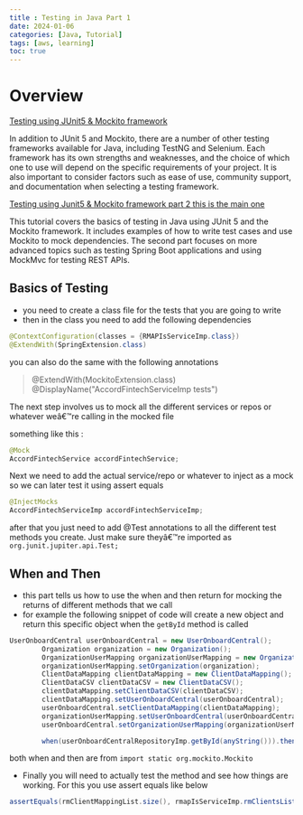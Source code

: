 ```yaml
---
title : Testing in Java Part 1
date: 2024-01-06
categories: [Java, Tutorial]
tags: [aws, learning]
toc: true
---
```


# Overview

[Testing using JUnit5 & Mockito framework](https://www.youtube.com/watch?v=H-3oYLLPvMM)

In addition to JUnit 5 and Mockito, there are a number of other testing frameworks available for Java, including TestNG and Selenium. Each framework has its own strengths and weaknesses, and the choice of which one to use will depend on the specific requirements of your project. It is also important to consider factors such as ease of use, community support, and documentation when selecting a testing framework.

[Testing using Junit5 & Mockito framework part 2 this is the main one](https://www.youtube.com/watch?v=_2fs_qjc0RQ)

This tutorial covers the basics of testing in Java using JUnit 5 and the Mockito framework. It includes examples of how to write test cases and use Mockito to mock dependencies. The second part focuses on more advanced topics such as testing Spring Boot applications and using MockMvc for testing REST APIs.

## Basics of Testing

- you need to create a class file for the tests that you are going to write
- then in the class you need to add the following dependencies

```java
@ContextConfiguration(classes = {RMAPIsServiceImp.class})
@ExtendWith(SpringExtension.class)
```

you can also do the same with the following annotations

> @ExtendWith(MockitoExtension.class)
> @DisplayName("AccordFintechServiceImp tests")

The next step involves us to mock all the different services or repos or whatever weâ€™re calling in the mocked file

something like this : 

```java
@Mock
AccordFintechService accordFintechService;
```

Next we need to add the actual service/repo or whatever to inject as a mock so we can later test it using assert equals

```java
@InjectMocks
AccordFintechServiceImp accordFintechServiceImp;
```

after that you just need to add @Test annotations to all the different test methods you create. Just make sure theyâ€™re imported as `org.junit.jupiter.api.Test;`

## When and Then

- this part tells us how to use the when and then return for mocking the returns of different methods that we call
- for example the following snippet of code will create a new object and return this specific object when the `getById` method is called

```java
UserOnboardCentral userOnboardCentral = new UserOnboardCentral();
        Organization organization = new Organization();
        OrganizationUserMapping organizationUserMapping = new OrganizationUserMapping();
        organizationUserMapping.setOrganization(organization);
        ClientDataMapping clientDataMapping = new ClientDataMapping();
        ClientDataCSV clientDataCSV = new ClientDataCSV();
        clientDataMapping.setClientDataCSV(clientDataCSV);
        clientDataMapping.setUserOnboardCentral(userOnboardCentral);
        userOnboardCentral.setClientDataMapping(clientDataMapping);
        organizationUserMapping.setUserOnboardCentral(userOnboardCentral);
        userOnboardCentral.setOrganizationUserMapping(organizationUserMapping);

        when(userOnboardCentralRepositoryImp.getById(anyString())).thenReturn(userOnboardCentral);
```

both when and then are from `import static org.mockito.Mockito`

- Finally you will need to actually test the method and see how things are working. For this you use assert equals like below

```java
assertEquals(rmClientMappingList.size(), rmapIsServiceImp.rmClientsList("000").size());
```